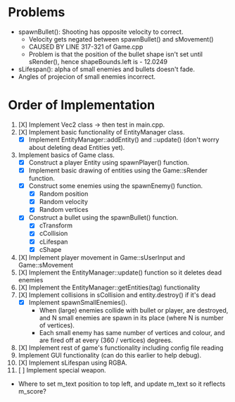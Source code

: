 # Problems
- spawnBullet(): Shooting has opposite velocity to correct.
	- Velocity gets negated between spawnBullet() and sMovement()
	- CAUSED BY LINE 317-321 of Game.cpp
	- Problem is that the position of the bullet shape isn't set until sRender(), hence shapeBounds.left is - 12.0249
- sLifespan(): alpha of small enemies and bullets doesn't fade.
- Angles of projecion of small enemies incorrect.


# Order of Implementation
1. [X] Implement Vec2 class -> then test in main.cpp.
2. [X] Implement basic functionality of EntityManager class.
	- [X] Implement EntityManager::addEntity() and ::update() (don't worry about deleting dead Entities yet).
3. Implement basics of Game class.
	- [X] Construct a player Entity using spawnPlayer() function.
	- [X] Implement basic drawing of entities using the Game::sRender function.
	- [X] Construct some enemies using the spawnEnemy() function.
		- [X] Random position
		- [X] Random velocity
		- [X] Random vertices
	- [X] Construct a bullet using the spawnBullet() function.
		- [X] cTransform
		- [X] cCollision
		- [X] cLifespan
		- [X] cShape
4. [X] Implement player movement in Game::sUserInput and Game::sMovement
5. [X] Implement the EntityManager::update() function so it deletes dead enemies
6. [X] Implement the EntityManager::getEntities(tag) functionality
7. [X] Implement collisions in sCollision and entity.destroy() if it's dead
	- [X] Implement spawnSmallEnemies().
		- When (large) enemies collide with bullet or player, are destroyed, and N small enemies are spawn in its place (where N is number of vertices).
		- Each small enemy has same number of vertices and colour, and are fired off at every (360 / vertices) degrees.
8. [X] Implement rest of game's functionality including config file reading
9. Implement GUI functionality (can do this earlier to help debug).
10. [X] Implement sLifespan using RGBA.
11. [ ] Implement special weapon.

- Where to set m_text position to top left, and update m_text so it reflects m_score?